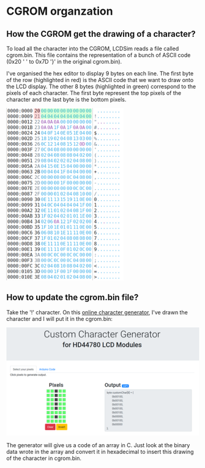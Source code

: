 # CGROM organzation

## How the CGROM get the drawing of a character?

To load all the character into the CGROM, LCDSim reads a file called cgrom.bin. This file contains the representation
of a bunch of ASCII code (0x20 ' ' to 0x7D '}' in the original cgrom.bin).

I've organised the hex editor to display 9 bytes on each line. The first byte of the row (highlighted in red) is the
ASCII code that we want to draw onto the LCD display. The other 8 bytes (highlighted in green) correspond to the
pixels of each character. The first byte represent the top pixels of the character and the last byte is the bottom
pixels.

<img src="./imgs/hexview.png" width="" height="450">

## How to update the cgrom.bin file?

Take the '!' character. On this [online character generator](https://omerk.github.io/lcdchargen/), I've drawn the
character and I will put it in the cgrom.bin:

<img src="./imgs/hd44780-character-generator.png" width="650" height="">

The generator will give us a code of an array in C. Just look at the binary data wrote in the array and convert it in
hexadecimal to insert this drawing of the character in cgrom.bin.